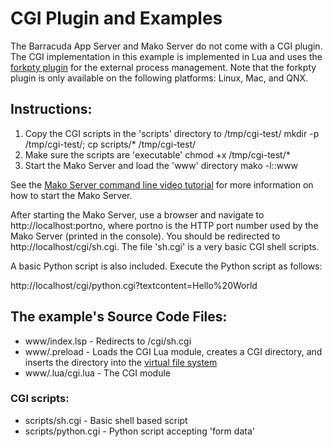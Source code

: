 # CGI Plugin and Examples

The Barracuda App Server and Mako Server do not come with a CGI
plugin. The CGI implementation in this example is implemented in Lua
and uses the
[forkpty plugin](https://realtimelogic.com/ba/doc/?url=auxlua.html#forkptylib)
for the external process management. Note that the forkpty plugin is
only available on the following platforms: Linux, Mac, and QNX.

## Instructions:

1. Copy the CGI scripts in the 'scripts' directory to /tmp/cgi-test/
   mkdir -p /tmp/cgi-test/; cp scripts/* /tmp/cgi-test/
2. Make sure the scripts are 'executable'
   chmod +x /tmp/cgi-test/*
3. Start the Mako Server and load the 'www' directory
   mako -l::www

See the
[Mako Server command line video tutorial](https://youtu.be/vwQ52ZC5RRg)
for more information on how to start the Mako Server.

After starting the Mako Server, use a browser and navigate to
http://localhost:portno, where portno is the HTTP port number used by
the Mako Server (printed in the console). You should be redirected to
http://localhost/cgi/sh.cgi. The file 'sh.cgi' is a very basic CGI
shell scripts.

A basic Python script is also included. Execute the Python script as follows:

http://localhost/cgi/python.cgi?textcontent=Hello%20World


## The example's Source Code Files:

* www/index.lsp - Redirects to /cgi/sh.cgi
* www/.preload - Loads the CGI Lua module, creates a CGI directory,
  and inserts the directory into the
  [virtual file system](https://realtimelogic.com/ba/doc/?url=GettingStarted.html#VFS)
* www/.lua/cgi.lua - The CGI module

### CGI scripts:

* scripts/sh.cgi - Basic shell based script
* scripts/python.cgi - Python script accepting 'form data'





